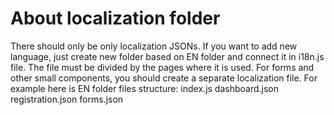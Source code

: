 # About localization folder

There should only be only localization JSONs. If you want to add new language, just create new folder based on EN folder and connect it in i18n.js file. 
The file must be divided by the pages where it is used.
For forms and other small components, you should create a separate localization file.
For example here is EN folder files structure:
index.js
dashboard.json
registration.json
forms.json